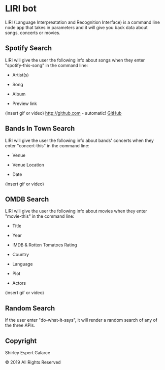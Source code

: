 # LIRI bot

LIRI (Language Interpreatation and Recognition Interface) is a command line node app that takes in parameters and it will give you back data about songs, concerts or movies.

## Spotify Search

LIRI will give the user the following info about songs when they enter "spotify-this-song" in the command line:

* Artist(s)

* Song

* Album

* Preview link

(insert gif or video)
http://github.com - automatic!
[GitHub](http://github.com)

## Bands In Town Search

LIRI will give the user the following info about bands' concerts when they enter "concert-this" in the command line:

* Venue

* Venue Location

* Date

(insert gif or video)

## OMDB Search

LIRI will give the user the following info about movies when they enter "movie-this" in the command line:

* Title

* Year

* IMDB & Rotten Tomatoes Rating

* Country

* Language

* Plot

* Actors

(insert gif or video)

## Random Search

If the user enter "do-what-it-says", it will render a random search of any of the three APIs.


## Copyright

Shirley Espert Galarce

© 2019 All Rights Reserved
